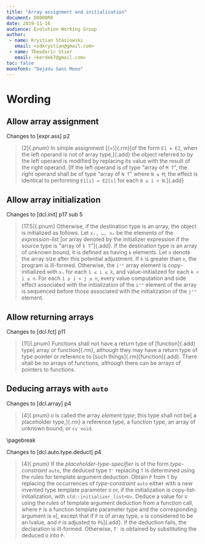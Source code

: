 ```yaml
---
title: "Array assignment and initialization"
document: D0000R0
date: 2019-11-16
audience: Evolution Working Group
author:
 - name: Krystian Stasiowski
   email: <sdkrystian@gmail.com>
 - name: Theodoric Stier
   email: <kerdek7@gmail.com>
toc: false
monofont: "DejaVu Sans Mono"
---
```


# Wording

## Allow array assignment

Changes to [expr.ass] p2

> [2]{.pnum} In simple assignment [(=)]{.rm}[of the form `E1 = E2`, when the left operand is not of array type,]{.add} the object referred to by the left operand is modified by replacing its value with the result of the right operand. [If the left operand is of type "array of `M T`", the right operand shall be of type "array of `N T`" where `N ≤ M`; the effect is identical to performing `E1[i] = E2[i]` for each `0 ≤ i < N`.]{.add}

## Allow array initialization

Changes to [dcl.init] p17 sub 5

> [17.5]{.pnum} Otherwise, if the destination type is an array, the object is initialized as follows. Let `x₁, …, xₖ` be the elements of the *expression-list* [or array denoted by the initializer expression if the source type is "array of `k T`"]{.add}. If the destination type is an array of unknown bound, it is defined as having `k` elements. Let `n` denote the array size after this potential adjustment. If `k` is greater than `n`, the program is ill-formed. Otherwise, the `iᵗʰ` array element is copy-initialized with `xᵢ` for each `1 ≤ i ≤ k`, and value-initialized for each `k < i ≤ n`. For each `1 ≤ i < j ≤ n`, every value computation and side effect associated with the initialization of the `iᵗʰ` element of the array is sequenced before those associated with the initialization of the `jᵗʰ` element.

## Allow returning arrays

Changes to [dcl.fct] p11

> [11]{.pnum} Functions shall not have a return type of [function]{.add} type[ array or function]{.rm}, although they may have a return type of type pointer or reference to [such things]{.rm}[function]{.add}. There shall be no arrays of functions, although there can be arrays of pointers to functions.

## Deducing arrays  with `auto`

Changes to [dcl.array] p4

> [4]{.pnum} `U` is called the array *element type*; this type shall not be[ a placeholder type,]{.rm} a reference type, a function type, an array of unknown bound, or `cv void`.

\pagebreak

Changes to [dcl.auto.type.deduct] p4

> [4]{.pnum} If the *placeholder-type-specifier* is of the form *type-constraint* `auto`, the deduced type `T'` replacing `T` is determined using the rules for template argument deduction. Obtain `P` from `T` by replacing the occurrences of *type-constraint* `auto` either with a new invented type template parameter `U` or, if the initialization is copy-list-initialization, with `std​::​initializer_list<U>`. Deduce a value for `U` using the rules of template argument deduction from a function call, where `P` is a function template parameter type and the corresponding argument is `e`[, except that if `P` is of array type, `e` is considered to be an lvalue, and `P` is adjusted to `P&`]{.add}. If the deduction fails, the declaration is ill-formed. Otherwise, `T′` is obtained by substituting the deduced `U` into `P`. 
